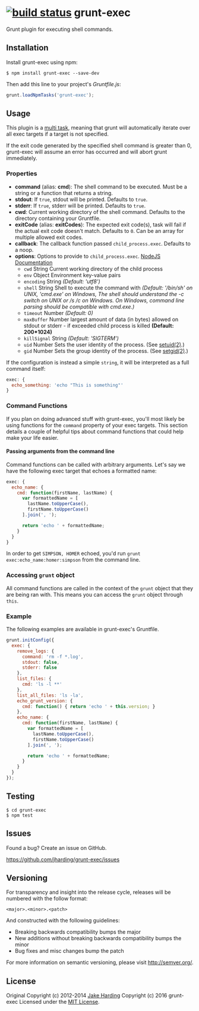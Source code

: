 [![build status](https://secure.travis-ci.org/jharding/grunt-exec.png?branch=master)](http://travis-ci.org/jharding/grunt-exec)
grunt-exec
==========

Grunt plugin for executing shell commands.

Installation
------------

Install grunt-exec using npm:

```
$ npm install grunt-exec --save-dev
```

Then add this line to your project's *Gruntfile.js*:

```javascript
grunt.loadNpmTasks('grunt-exec');
```

Usage
-----

This plugin is a [multi task][types_of_tasks], meaning that grunt will 
automatically iterate over all exec targets if a target is not specified.

If the exit code generated by the specified shell command is greater than 0, 
grunt-exec will assume an error has occurred and will abort grunt immediately.

[types_of_tasks]: http://gruntjs.com/configuring-tasks#task-configuration-and-targets

### Properties

*  __command__ (alias: __cmd__): The shell command to be executed. Must be a 
  string or a function that returns a string.
*  __stdout__: If `true`, stdout will be printed. Defaults to `true`.
*  __stderr__: If `true`, stderr will be printed. Defaults to `true`.
*  __cwd__: Current working directory of the shell command. Defaults to the 
  directory containing your Gruntfile.
*  __exitCode__ (alias: __exitCodes__): The expected exit code(s), task will 
  fail if the actual exit code doesn't match. Defaults to `0`. Can be an array 
  for multiple allowed exit codes.
*  __callback__: The callback function passed `child_process.exec`. Defaults to 
  a noop.
* __options__: Options to provide to `child_process.exec`. [NodeJS Documentation](http://nodejs.org/api/child_process.html#child_process_child_process_exec_command_options_callback)
  - `cwd` String Current working directory of the child process
  - `env` Object Environment key-value pairs
  - `encoding` String *(Default: 'utf8')*
  - `shell` String Shell to execute the command with *(Default: '/bin/sh' on UNIX, 'cmd.exe' on Windows, The shell should understand the -c switch on UNIX or /s /c on Windows. On Windows, command line parsing should be compatible with cmd.exe.)*
  - `timeout` Number *(Default: 0)*
  - `maxBuffer` Number largest amount of data (in bytes) allowed on stdout or stderr - if exceeded child process is killed **(Default: 200*1024)**
  - `killSignal` String *(Default: 'SIGTERM')*
  - `uid` Number Sets the user identity of the process. (See [setuid(2)](http://man7.org/linux/man-pages/man2/setuid.2.html).)
  - `gid` Number Sets the group identity of the process. (See [setgid(2)](http://man7.org/linux/man-pages/man2/setgid.2.html).)

If the configuration is instead a simple `string`, it will be
interpreted as a full command itself:

```javascript
exec: {
  echo_something: 'echo "This is something"'
}
```

### Command Functions

If you plan on doing advanced stuff with grunt-exec, you'll most likely be using 
functions for the `command` property of your exec targets. This section details 
a couple of helpful tips about command functions that could help make your life 
easier.

#### Passing arguments from the command line

Command functions can be called with arbitrary arguments. Let's say we have the 
following exec target that echoes a formatted name:

```javascript
exec: {
  echo_name: {
    cmd: function(firstName, lastName) {
      var formattedName = [
        lastName.toUpperCase(),
        firstName.toUpperCase()
      ].join(', ');

      return 'echo ' + formattedName;
    }
  }
}
```

In order to get `SIMPSON, HOMER` echoed, you'd run 
`grunt exec:echo_name:homer:simpson` from the command line.

### Accessing `grunt` object

All command functions are called in the context of the `grunt` object that they 
are being ran with. This means you can access the `grunt` object through `this`.

### Example

The following examples are available in grunt-exec's Gruntfile.

```javascript
grunt.initConfig({
  exec: {
    remove_logs: {
      command: 'rm -f *.log',
      stdout: false,
      stderr: false
    },
    list_files: {
      cmd: 'ls -l **'
    },
    list_all_files: 'ls -la',
    echo_grunt_version: {
      cmd: function() { return 'echo ' + this.version; }
    },
    echo_name: {
      cmd: function(firstName, lastName) {
        var formattedName = [
          lastName.toUpperCase(),
          firstName.toUpperCase()
        ].join(', ');

        return 'echo ' + formattedName;
      }
    }
  }
});
```

Testing
-------

```
$ cd grunt-exec
$ npm test
```

Issues
------

Found a bug? Create an issue on GitHub.

https://github.com/jharding/grunt-exec/issues

Versioning
----------

For transparency and insight into the release cycle, releases will be numbered 
with the follow format:

`<major>.<minor>.<patch>`

And constructed with the following guidelines:

* Breaking backwards compatibility bumps the major
* New additions without breaking backwards compatibility bumps the minor
* Bug fixes and misc changes bump the patch

For more information on semantic versioning, please visit http://semver.org/.

License
-------

Original Copyright (c) 2012-2014 [Jake Harding](http://thejakeharding.com)
Copyright (c) 2016 grunt-exec
Licensed under the [MIT License](http://www.opensource.org/licenses/mit-license.php).
